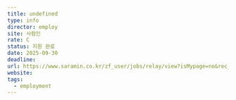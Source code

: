 ```yaml
---
title: undefined
type: info
director: employ
site: 사람인
rate: C
status: 지원 완료
date: 2025-09-30
deadline:
url: https://www.saramin.co.kr/zf_user/jobs/relay/view?isMypage=no&rec_idx=51875427&recommend_ids=eJxNjsENxEAIA6u5P2Yx4PcVkv67uKyUC%2FtjZGsw0WLHuhr41JcQ1%2Bq8ZH8Ei5NGhG%2B0B9npLyLNOqa8ZHVgIGweNbPCRkUv%2BVEuJ960lMqZ0ViwmrK3qgfvHcKhUoeOzfBDxS3Xi8n7OlXFyI0%2FTPpAKA%3D%3D&view_type=search&searchword=%EB%B0%B1%EC%97%94%EB%93%9C&searchType=search&gz=1&t_ref_content=generic&t_ref=search&relayNonce=a068441845bf356845a5&paid_fl=n&search_uuid=0fcc015c-fbd6-4330-9624-9e7279e472da&immediately_apply_layer_open=n#seq=0
website:
tags:
  - employment
---
```








